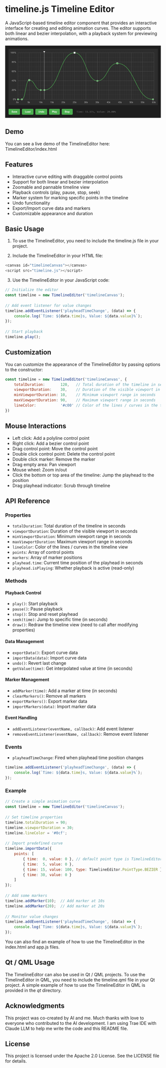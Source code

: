 # timeline.js Timeline Editor

A JavaScript-based timeline editor component that provides an interactive interface for creating and editing animation curves. The editor supports both linear and bezier interpolation, with a playback system for previewing animations. 

![screenshot](screenshot.png)

## Demo
You can see a live demo of the TimelineEditor here: TimelineEditor/index.html

## Features

- Interactive curve editing with draggable control points
- Support for both linear and bezier interpolation
- Zoomable and pannable timeline view
- Playback controls (play, pause, stop, seek)
- Marker system for marking specific points in the timeline
- Undo functionality
- Export/Import curve data and markers
- Customizable appearance and duration

## Basic Usage

1. To use the TimelineEditor, you need to include the timeline.js file in your project. 

2. Include the TimelineEditor in your HTML file: 
```javascript
<canvas id="timelineCanvas"></canvas>
<script src="timeline.js"></script>
```
3. Use the TimelineEditor in your JavaScript code:
```javascript
// Initialize the editor
const timeline = new TimelineEditor('timelineCanvas');

// Add event listener for value changes
timeline.addEventListener('playheadTimeChange', (data) => {
    console.log(`Time: ${data.time}s, Value: ${data.value}%`);
});

// Start playback
timeline.play();
```

## Customization
You can customize the appearance of the TimelineEditor by passing options to the constructor: 
```javascript
const timeline = new TimelineEditor('timelineCanvas', {
    totalDuration:       120,   // Total duration of the timeline in seconds
    viewportDuration:    30,    // Duration of the visible viewport in seconds
    minViewportDuration: 10,    // Minimum viewport range in seconds
    maxViewportDuration: 90,    // Maximum viewport range in seconds
    lineColor:           '#c00' // Color of the lines / curves in the timeline view
})
```

## Mouse Interactions
- Left click: Add a polyline control point
- Right click: Add a bezier control point
- Drag control point: Move the control point
- Double click control point: Delete the control point
- Double click marker: Remove the marker
- Drag empty area: Pan viewport
- Mouse wheel: Zoom in/out
- Click the bottom or top area of ​​the timeline: Jump the playhead to the position
- Drag playhead indicator: Scrub through timeline


## API Reference

### Properties
- `totalDuration`: Total duration of the timeline in seconds
- `viewportDuration`: Duration of the visible viewport in seconds
- `minViewportDuration`: Minimum viewport range in seconds
- `maxViewportDuration`: Maximum viewport range in seconds
- `lineColor`: Color of the lines / curves in the timeline view
- `points`: Array of control points
- `markers`: Array of marker positions
- `playhead.time`: Current time position of the playhead in seconds
- `playhead.isPlaying`: Whether playback is active (read-only)

### Methods

#### Playback Control
- `play()`: Start playback
- `pause()`: Pause playback
- `stop()`: Stop and reset playhead
- `seek(time)`: Jump to specific time (in seconds)
- `draw()`: Redraw the timeline view (need to call after modifying properties)

#### Data Management
- `exportData()`: Export curve data
- `importData(data)`: Import curve data
- `undo()`: Revert last change
- `getValue(time)`: Get interpolated value at time (in seconds)

#### Marker Management
- `addMarker(time)`: Add a marker at time (in seconds)
- `clearMarkers()`: Remove all markers
- `exportMarkers()`: Export marker data
- `importMarkers(data)`: Import marker data

#### Event Handling
- `addEventListener(eventName, callback)`: Add event listener
- `removeEventListener(eventName, callback)`: Remove event listener

### Events
- `playheadTimeChange`: Fired when playhead time position changes
```javascript
timeline.addEventListener('playheadTimeChange', (data) => {
    console.log(`Time: ${data.time}s, Value: ${data.value}%`);
});
```
### Example
```javascript
// Create a simple animation curve
const timeline = new TimelineEditor('timelineCanvas');

// Set timeline properties
timeline.totalDuration = 90;
timeline.viewportDuration = 30;
timeline.lineColor = '#0cf';

// Import predefined curve
timeline.importData({
    points: [
        { time:  0, value: 0 }, // default point type is TimelineEditor.PointType.LINEAR
        { time:  5, value: 0 },
        { time: 15, value: 100, type: TimelineEditor.PointType.BEZIER },
        { time: 30, value: 0 }
    ]
});

// Add some markers
timeline.addMarker(10);  // Add marker at 10s
timeline.addMarker(20);  // Add marker at 20s

// Monitor value changes
timeline.addEventListener('playheadTimeChange', (data) => {
    console.log(`Time: ${data.time}s, Value: ${data.value}%`);
});

```
You can also find an example of how to use the TimelineEditor in the index.html and app.js files. 

## Qt / QML Usage
The TimelineEditor can also be used in Qt / QML projects. To use the TimelineEditor in QML, you need to include the timeline.qml file in your Qt project. A simple example of how to use the TimelineEditor in QML is provided in the _qt_ directory. 

## Acknowledgments
This project was co-created by AI and me. Much thanks with love to everyone who contributed to the AI development. I am using Trae IDE with Claude LLM to help me write the code and this README file. 

## License
This project is licensed under the Apache 2.0 License. See the LICENSE file for details. 

